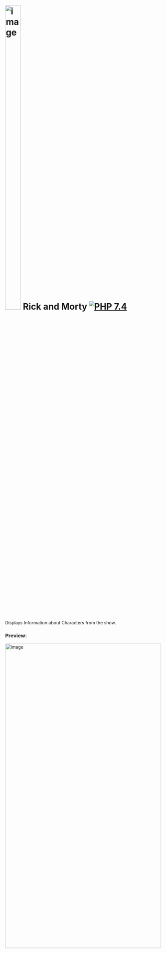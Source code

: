 # <img src="https://shorturl.at/rtJNP" width=50 height=50% alt="image"> Rick and Morty [![PHP 7.4](https://img.shields.io/badge/PHP-7.4-grey?labelColor=777BB4)](https://www.php.net/)

Displays Information about Characters from the show.

### Preview:
<img src="https://i.ibb.co/5rMVGLC/Screenshot-2023-05-11-220446.png" width=500 height=50% alt="image">


### Installation:

1. Clone or Download the project.
2. Run:
````
composer install
````

3. Navigate to `/public` directory:
````php
cd .\public\
````
4. Start a server from the terminal
```php
php -S localhost:8000
```


5. Navigate to http://localhost:8000 to see the site.

### Resources:

* [Rick and Morty API](https://rickandmortyapi.com/documentation/)




